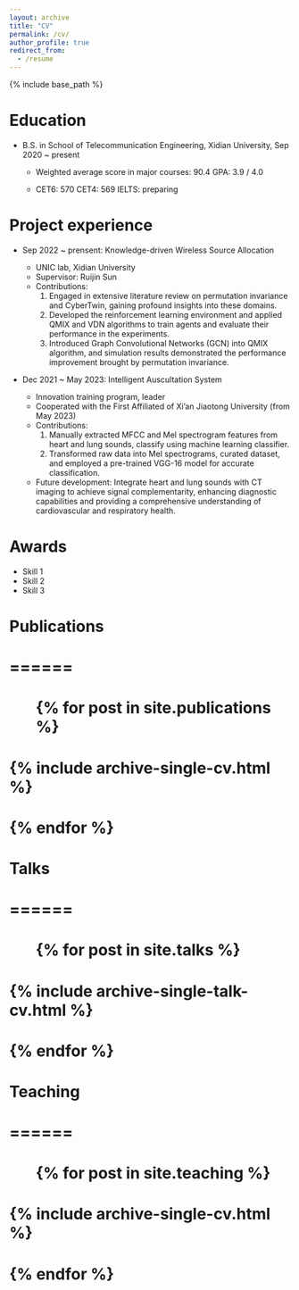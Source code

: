 ```yaml
---
layout: archive
title: "CV"
permalink: /cv/
author_profile: true
redirect_from:
  - /resume
---
```


{% include base_path %}

Education
======
* B.S. in School of Telecommunication Engineering, Xidian University, Sep 2020 ~ present

  * Weighted average score in major courses: 90.4   GPA: 3.9 / 4.0

  * CET6: 570   CET4: 569   IELTS: preparing

Project experience
======
* Sep 2022 ~ prensent: Knowledge-driven Wireless Source Allocation
  * UNIC lab, Xidian University
  * Supervisor: Ruijin Sun
  * Contributions: 
     1. Engaged in extensive literature review on permutation invariance and CyberTwin, gaining profound insights into these domains.
     2. Developed the reinforcement learning environment and applied QMIX and VDN algorithms to train agents and evaluate their performance in the experiments.
     3. Introduced Graph Convolutional Networks (GCN) into QMIX algorithm, and simulation results demonstrated the performance improvement brought by permutation invariance.


* Dec 2021 ~ May 2023: Intelligent Auscultation System
  * Innovation training program, leader
  * Cooperated with the First Affiliated of Xi’an Jiaotong University (from May 2023)
  * Contributions:
     1. Manually extracted MFCC and Mel spectrogram features from heart and lung sounds, classify using machine learning classifier.
     2.  Transformed raw data into Mel spectrograms, curated dataset, and employed a pre-trained VGG-16 model for accurate classification.
  * Future development: Integrate heart and lung sounds with CT imaging to achieve signal complementarity, enhancing  diagnostic capabilities and providing a comprehensive understanding of cardiovascular and respiratory health. 


  
Awards
======
* Skill 1
* Skill 2
* Skill 3

# Publications
# ======
#  <ul>{% for post in site.publications %}
#    {% include archive-single-cv.html %}
#  {% endfor %}</ul>
  
# Talks
# ======
#   <ul>{% for post in site.talks %}
#     {% include archive-single-talk-cv.html %}
#   {% endfor %}</ul>
   
#  Teaching
#  ======
#    <ul>{% for post in site.teaching %}
#      {% include archive-single-cv.html %}
#    {% endfor %}</ul>

